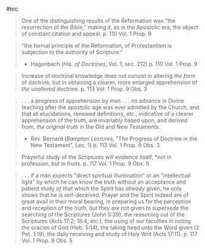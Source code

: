 #toc

> One of the distinguishing results of the Reformation was "the resurrection of the Bible," making it, as in the Apostolic era, the object of constant citation and appeal.
> p. 110 Vol. 1 Prop. 9

>"the formal principle of the Reformation, of Protestantism is subjection to the authority of Scripture."
>- Hagenbach (*His. of Doctrines*, Vol. 1, sec. 212)
>p. 110 Vol. 1 Prop. 9

> Increase of doctrinal knowledge does not consist in altering *the form* of doctrine, but in obtaining a clearer, more enlarged apprehension of *the unaltered* doctrine.
> p. 113 Vol. 1 Prop. 9 Obs. 3

>. . . a progress of apprehension by man . . . no advance in Divine teaching after the apostolic age was ever admitted by the Church, and that all elucidations, renewed definitions, etc., indicative of a clearer apprehension of the truth, are invariably based upon, and derived from, *the original truth* in the Old and New Testaments.
>- Rev. Bernard (*Bampton Lectures,* "The Progress of Doctrine in the New Testament", Lec. 1)
>p. 113 Vol. 1 Prop. 9 Obs. 3

> Prayerful study of the Scriptures will evidence itself, *not in profession, but in fruits.
> p. 117 Vol. 1 Prop. 9 Obs. 5

> . . . if a man expects "direct spiritual illumination" or an "intellectual light" by which he can know the truth without an acceptance and patient study *of that* which the Spirit has *already* given, he only shows that he is self-deceived. Prayer and the Spirit indeed are of great avail in their moral bearing, in preparing us for the perception and reception of the truth, but they are not given *to supersede* the searching of the Scriptures (John 5:39), the reasoning out of the Scriptures (Acts 17:2; 18:4, etc.), the using of our faculties in noting the oracles of God (Heb. 5:14), the taking heed unto the Word given (2 Pet. 1:19), the daily receiving and study of Holy Writ (Acts 17:11).
> p. 117 Vol. 1 Prop. 9 Obs. 5